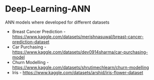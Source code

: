 # Deep-Learning-ANN

ANN models where developed for different datasets 

- Breast Cancer Prediction - https://www.kaggle.com/datasets/merishnasuwal/breast-cancer-prediction-dataset
- Car Purchasing - https://www.kaggle.com/datasets/dev0914sharma/car-purchasing-model
- Churn Modelling - https://www.kaggle.com/datasets/shrutimechlearn/churn-modelling
- Iris - https://www.kaggle.com/datasets/arshid/iris-flower-dataset
